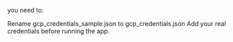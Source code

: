 you need to:

Rename gcp_credentials_sample.json to gcp_credentials.json
Add your real credentials before running the app.